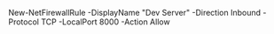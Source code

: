 New-NetFirewallRule -DisplayName "Dev Server" -Direction Inbound -Protocol TCP -LocalPort 8000 -Action Allow
